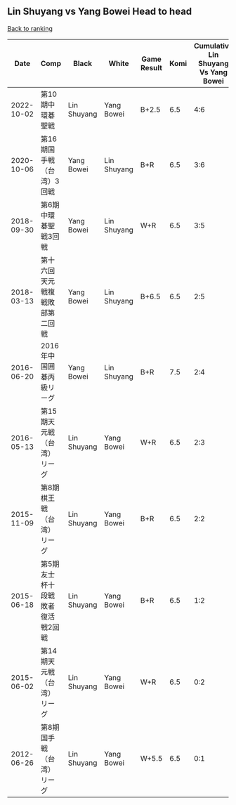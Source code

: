 ## Lin Shuyang vs Yang Bowei Head to head

[Back to ranking](../../index.md)




| **Date** | **Comp** | **Black** | **White** | **Game Result** | **Komi** | **Cumulative Lin Shuyang Vs Yang Bowei** | **Lin Shuyang Streak** | **Yang Bowei Streak** | 
| --- | --- | --- | --- | --- | --- | --- | --- | --- |
| 2022-10-02 | 第10期中環碁聖戦 | Lin Shuyang | Yang Bowei | B+2.5 | 6.5 | 4:6 | 1 | 0 | 
| 2020-10-06 | 第16期国手戦（台湾）3回戦 | Yang Bowei | Lin Shuyang | B+R | 6.5 | 3:6 | 0 | 1 | 
| 2018-09-30 | 第6期中環碁聖戦3回戦 | Yang Bowei | Lin Shuyang | W+R | 6.5 | 3:5 | 1 | 0 | 
| 2018-03-13 | 第十六回天元戦複戦敗部第二回戦 | Yang Bowei | Lin Shuyang | B+6.5 | 6.5 | 2:5 | 0 | 3 | 
| 2016-06-20 | 2016年中国囲碁丙級リーグ | Yang Bowei | Lin Shuyang | B+R | 7.5 | 2:4 | 0 | 2 | 
| 2016-05-13 | 第15期天元戦（台湾）リーグ | Lin Shuyang | Yang Bowei | W+R | 6.5 | 2:3 | 0 | 1 | 
| 2015-11-09 | 第8期棋王戦（台湾）リーグ | Lin Shuyang | Yang Bowei | B+R | 6.5 | 2:2 | 2 | 0 | 
| 2015-06-18 | 第5期友士杯十段戦敗者復活戦2回戦 | Lin Shuyang | Yang Bowei | B+R | 6.5 | 1:2 | 1 | 0 | 
| 2015-06-02 | 第14期天元戦（台湾）リーグ | Lin Shuyang | Yang Bowei | W+R | 6.5 | 0:2 | 0 | 2 | 
| 2012-06-26 | 第8期国手戦（台湾）リーグ | Lin Shuyang | Yang Bowei | W+5.5 | 6.5 | 0:1 | 0 | 1 |




